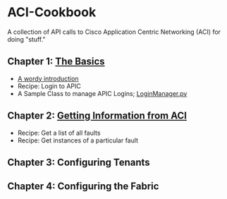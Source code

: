 # ACI-Cookbook
A collection of API calls to Cisco Application Centric Networking (ACI) for doing "stuff."

## Chapter 1:  [The Basics](./1-Basics/)
* [A wordy introduction](./1-Basics/wordyintroduction.md)
* Recipe: Login to APIC
* A Sample Class to manage APIC Logins; [LoginManager.py](./1-Basics/LoginManager.py)
## Chapter 2:  [Getting Information from ACI](./2-Queries/)
* Recipe: Get a list of all faults
* Recipe: Get instances of a particular fault
## Chapter 3:  Configuring Tenants
## Chapter 4:  Configuring the Fabric